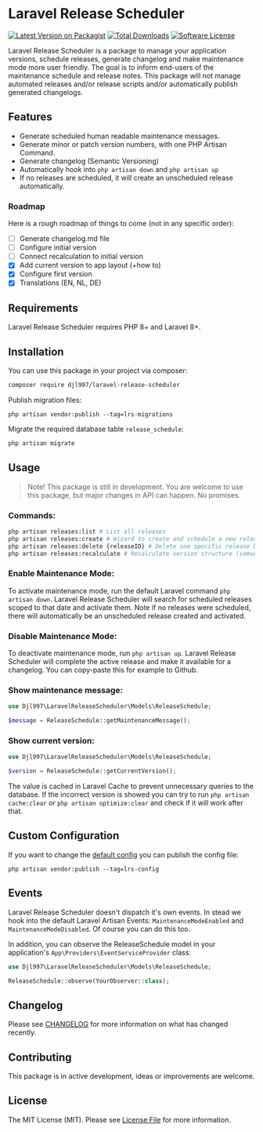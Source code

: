 # Laravel Release Scheduler

[![Latest Version on Packagist](https://img.shields.io/packagist/v/djl997/laravel-release-scheduler.svg?style=flat-square)](https://packagist.org/packages/djl997/laravel-release-scheduler)
[![Total Downloads](https://img.shields.io/packagist/dt/djl997/laravel-release-scheduler.svg?style=flat-square)](https://packagist.org/packages/djl997/laravel-release-scheduler)
[![Software License](https://img.shields.io/badge/license-MIT-brightgreen.svg?style=flat-square)](LICENSE)

Laravel Release Scheduler is a package to manage your application versions, schedule releases, generate changelog and make maintenance mode more user friendly. The goal is to inform end-users of the maintenance schedule and release notes. This package will not manage automated releases and/or release scripts and/or automatically publish generated changelogs.

## Features
- Generate scheduled human readable maintenance messages.
- Generate minor or patch version numbers, with one PHP Artisan Command.
- Generate changelog (Semantic Versioning)
- Automatically hook into `php artisan down` and `php artisan up`
- If no releases are scheduled, it will create an unscheduled release automatically.

### Roadmap
Here is a rough roadmap of things to come (not in any specific order):

- [ ] Generate changelog.md file
- [ ] Configure initial version
- [ ] Connect recalculation to initial version
- [x] Add current version to app layout (+how to)
- [x] Configure first version
- [x] Translations (EN, NL, DE)

## Requirements
Laravel Release Scheduler requires PHP 8+ and Laravel 8+.

## Installation
You can use this package in your project via composer:
```bash
composer require djl997/laravel-release-scheduler
```
Publish migration files:
```
php artisan vendor:publish --tag=lrs-migrations
```

Migrate the required database table `release_schedule`:
```bash
php artisan migrate
```

## Usage
> Note! This package is still in development. You are welcome to use this package, but major changes in API can happen. No promises.

### Commands:
```bash
php artisan releases:list # List all releases
php artisan releases:create # Wizard to create and schedule a new release
php artisan releases:delete {releaseID} # Delete one specific release by ID
php artisan releases:recalculate # Recalculate version structure (semver)
```
### Enable Maintenance Mode:
To activate maintenance mode, run the default Laravel command `php artisan down`. Laravel Release Scheduler will search for scheduled releases scoped to that date and activate them. Note if no releases were scheduled, there will automatically be an unscheduled release created and activated.

### Disable Maintenance Mode:
To deactivate maintenance mode, run `php artisan up`. Laravel Release Scheduler will complete the active release and make it available for a changelog. You can copy-paste this for example to Github.

### Show maintenance message:
```php
use Djl997\LaravelReleaseScheduler\Models\ReleaseSchedule;

$message = ReleaseSchedule::getMaintenanceMessage();
```

### Show current version:
```php
use Djl997\LaravelReleaseScheduler\Models\ReleaseSchedule;

$version = ReleaseSchedule::getCurrentVersion();
```
The value is cached in Laravel Cache to prevent unnecessary queries to the database. If the incorrect version is showed you can try to run `php artisan cache:clear` or `php artisan optimize:clear` and check if it will work after that.

## Custom Configuration
If you want to change the [default config](config/config.php) you can publish the config file:
```
php artisan vendor:publish --tag=lrs-config
```

## Events
Laravel Release Scheduler doesn't dispatch it's own events. In stead we hook into the default Laravel Artisan Events: `MaintenanceModeEnabled` and `MaintenanceModeDisabled`. Of course you can do this too.

In addition, you can observe the ReleaseSchedule model in your application's `App\Providers\EventServiceProvider` class:

```php
use Djl997\LaravelReleaseScheduler\Models\ReleaseSchedule;

ReleaseSchedule::observe(YourObserver::class);
```

## Changelog
Please see [CHANGELOG](CHANGELOG.md) for more information on what has changed recently.

## Contributing

This package is in active development, ideas or improvements are welcome.

## License

The MIT License (MIT). Please see [License File](LICENSE) for more information.